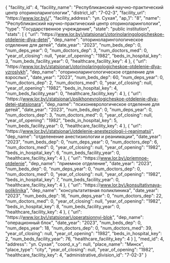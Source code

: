 {
    "facility_id": 4,
    "facility_name": "Республиканский научно-практический центр оториноларингологии",
    "district_id": "7-02-3",
    "facility_url": "https:\/\/www.lor.by\/",
    "facility_address": "ул. Сухая",
    "ap_1": "8",
    "name": "Республиканский научно-практический центр оториноларингологии",
    "type": "Государственное учреждение",
    "state": "public institution",
    "stats": [
        {
            "url": "https:\/\/www.lor.by\/statsionar\/otorinolaringologicheskoe-otdelenie-dlya-detej",
            "dep_name": "оториноларингологическое отделение для детей",
            "date_year": "2023",
            "num_beds_dep": 0,
            "num_deps_year": 0,
            "num_doctors_dep": 3,
            "num_doctors_med": 0,
            "year_of_closing": null,
            "year_of_opening": "1982",
            "beds_in_hospital_key": 3,
            "num_beds_facility_year": 0,
            "healthcare_facility_key": 4
        },
        {
            "url": "https:\/\/www.lor.by\/statsionar\/otorinolaringologicheskoe-otdelenie-dlya-vzroslykh",
            "dep_name": "оториноларингологическое отделение для взрослых",
            "date_year": "2023",
            "num_beds_dep": 60,
            "num_deps_year": 0,
            "num_doctors_dep": 2,
            "num_doctors_med": 0,
            "year_of_closing": null,
            "year_of_opening": "1982",
            "beds_in_hospital_key": 4,
            "num_beds_facility_year": 0,
            "healthcare_facility_key": 4
        },
        {
            "url": "https:\/\/www.lor.by\/statsionar\/psikhonevrologicheskoe-otdelenie-dlya-detej-statsionara",
            "dep_name": "психоневрологическое отделение для детей",
            "date_year": "2023",
            "num_beds_dep": 0,
            "num_deps_year": 0,
            "num_doctors_dep": 3,
            "num_doctors_med": 0,
            "year_of_closing": null,
            "year_of_opening": "1982",
            "beds_in_hospital_key": 5,
            "num_beds_facility_year": 0,
            "healthcare_facility_key": 4
        },
        {
            "url": "https:\/\/www.lor.by\/statsionar\/otdelenie-anesteziologii-i-reanimatsii",
            "dep_name": "отделенение анестизиологии и реанимации",
            "date_year": "2023",
            "num_beds_dep": 0,
            "num_deps_year": 0,
            "num_doctors_dep": 6,
            "num_doctors_med": 0,
            "year_of_closing": null,
            "year_of_opening": "1982",
            "beds_in_hospital_key": 6,
            "num_beds_facility_year": 0,
            "healthcare_facility_key": 4
        },
        {
            "url": "https:\/\/www.lor.by\/priemnoe-otdelenie",
            "dep_name": "приемное отделение",
            "date_year": "2023",
            "num_beds_dep": 0,
            "num_deps_year": 0,
            "num_doctors_dep": 0,
            "num_doctors_med": 0,
            "year_of_closing": null,
            "year_of_opening": "1982",
            "beds_in_hospital_key": 7,
            "num_beds_facility_year": 0,
            "healthcare_facility_key": 4
        },
        {
            "url": "https:\/\/www.lor.by\/konsultativnaya-poliklinika",
            "dep_name": "консультатитвная поликлиника",
            "date_year": "2023",
            "num_beds_dep": 16,
            "num_deps_year": 0,
            "num_doctors_dep": 22,
            "num_doctors_med": 0,
            "year_of_closing": null,
            "year_of_opening": "1982",
            "beds_in_hospital_key": 8,
            "num_beds_facility_year": 0,
            "healthcare_facility_key": 4
        },
        {
            "url": "https:\/\/www.lor.by\/statsionar\/operatsionnyj-blok",
            "dep_name": "операционный блок",
            "date_year": "2023",
            "num_beds_dep": 0,
            "num_deps_year": 18,
            "num_doctors_dep": 0,
            "num_doctors_med": 39,
            "year_of_closing": null,
            "year_of_opening": "1982",
            "beds_in_hospital_key": 2,
            "num_beds_facility_year": 76,
            "healthcare_facility_key": 4
        }
    ],
    "med_id": 4,
    "address": "ул. Сухая",
    "coord_x_y": null,
    "place_name": "Минск",
    "place_type": "city",
    "year_of_closing": null,
    "year_of_opening": "1982",
    "healthcare_facility_key": 4,
    "administrative_division_id": "7-02-3"
}